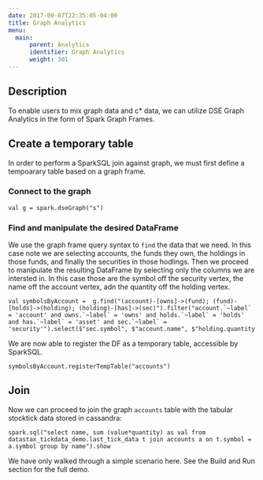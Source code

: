 ```yaml
---
date: 2017-09-07T22:35:05-04:00
title: Graph Analytics
menu:
  main:
      parent: Analytics
      identifier: Graph Analytics
      weight: 301
---
```


## Description

To enable users to mix graph data and c* data, we can utilize DSE Graph Analytics in the form of Spark Graph Frames.

## Create a temporary table 

In order to perform a SparkSQL join against graph, we must first define a tempoarary table based on a graph frame.

### Connect to the graph

    val g = spark.dseGraph("s")

### Find and manipulate the desired DataFrame

We use the graph frame query syntax to `find` the data that we need. In this case note we are selecting accounts, the funds they own, the holdings in those funds, and finally the securities in those hodlings. Then we proceed to manipulate the resulting DataFrame by selecting only the columns we are intersted in. In this case those are the symbol off the security vertex, the name off the account vertex, adn the quantity off the holding vertex.


    val symbolsByAccount =  g.find("(account)-[owns]->(fund); (fund)-[holds]->(holding); (holding)-[has]->(sec)").filter("account.`~label` = 'account' and owns.`~label` = 'owns' and holds.`~label` = 'holds' and has.`~label` = 'asset' and sec.`~label` = 'security'").select($"sec.symbol", $"account.name", $"holding.quantity

We are now able to register the DF as a temporary table, accessible by SparkSQL.

    symbolsByAccount.registerTempTable("accounts")

## Join

Now we can proceed to join the graph `accounts` table with the tabular stocktick data stored in cassandra:

    spark.sql("select name, sum (value*quantity) as val from datastax_tickdata_demo.last_tick_data t join accounts a on t.symbol = a.symbol group by name").show

We have only walked through a simple scenario here. See the Build and Run section for the full demo.
